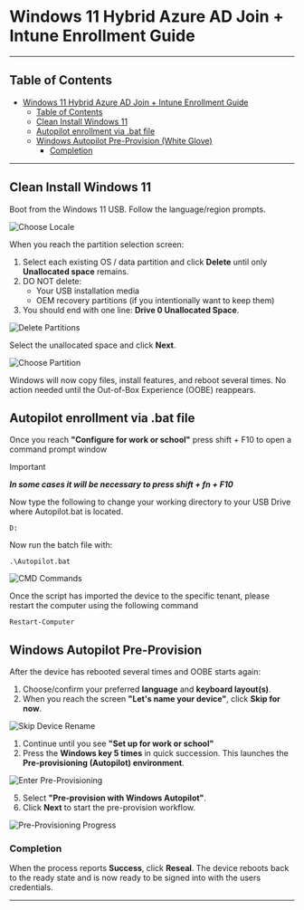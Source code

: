 # Windows 11 Hybrid Azure AD Join + Intune Enrollment Guide

---

## Table of Contents

- [Windows 11 Hybrid Azure AD Join + Intune Enrollment Guide](#windows-11-hybrid-azure-ad-join--intune-enrollment-guide)
  - [Table of Contents](#table-of-contents)
  - [Clean Install Windows 11](#clean-install-windows-11)
  - [Autopilot enrollment via .bat file](#autopilot-enrollment-via-bat-file)
  - [Windows Autopilot Pre-Provision (White Glove)](#windows-autopilot-pre-provision-white-glove)
    - [Completion](#completion)

---

## Clean Install Windows 11

Boot from the Windows 11 USB. Follow the language/region prompts.

![Choose Locale](./images/ChooseLocale.png)

When you reach the partition selection screen:

1. Select each existing OS / data partition and click **Delete** until only **Unallocated space** remains.
2. DO NOT delete:
   - Your USB installation media
   - OEM recovery partitions (if you intentionally want to keep them)
3. You should end with one line: **Drive 0 Unallocated Space**.

![Delete Partitions](./images/DeletePartitions.png)

Select the unallocated space and click **Next**.

![Choose Partition](./images/ChoosePartition.png)

Windows will now copy files, install features, and reboot several times. No action needed until the Out-of-Box Experience (OOBE) reappears.

## Autopilot enrollment via .bat file

Once you reach **"Configure for work or school"** press shift + F10 to open a command prompt window

> [!IMPORTANT]
> __*In some cases it will be necessary to press shift + fn + F10*__

Now type the following to change your working directory to your USB Drive where Autopilot.bat is located. 

```
D:
```
Now run the batch file with:

```
.\Autopilot.bat
```
![CMD Commands](./images/CmdCommands.png)

Once the script has imported the device to the specific tenant, please restart the computer using the following command

```
Restart-Computer
```

## Windows Autopilot Pre-Provision

After the device has rebooted several times and OOBE starts again:

1. Choose/confirm your preferred **language** and **keyboard layout(s)**.
2. When you reach the screen **"Let's name your device"**, click **Skip for now**.

![Skip Device Rename](./images/SkipDeviceRename.png)

1. Continue until you see **"Set up for work or school"**
2. Press the **Windows key 5 times** in quick succession. This launches the **Pre-provisioning (Autopilot) environment**.

![Enter Pre-Provisioning](./images/PreProvisioning2.png)

5. Select **"Pre-provision with Windows Autopilot"**.
6. Click **Next** to start the pre-provision workflow.

![Pre-Provisioning Progress](./images/PreProvisioning3.png)

### Completion

When the process reports **Success**, click **Reseal**. The device reboots back to the ready state and is now ready to be signed into with the users credentials.

---
